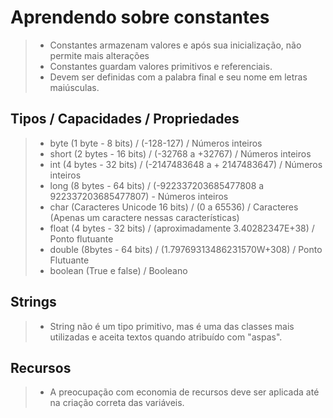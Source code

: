 # Aprendendo sobre constantes

> - Constantes armazenam valores e após sua inicialização, não permite mais alterações
> - Constantes guardam valores primitivos e referenciais.
> - Devem ser definidas com a palabra final e seu nome em letras maiúsculas.

## Tipos / Capacidades / Propriedades

> - byte (1 byte - 8 bits) / (-128-127) / Números inteiros
> - short (2 bytes - 16 bits) / (-32768 a +32767) / Números inteiros
> - int (4 bytes - 32 bits) / (-2147483648 a + 2147483647) / Números inteiros
> - long (8 bytes - 64 bits) / (-922337203685477808 a 922337203685477807) - Números inteiros
> - char (Caracteres Unicode 16 bits) / (0 a 65536) / Caracteres (Apenas um caractere nessas características)
> - float (4 bytes - 32 bits) / (aproximadamente 3.40282347E+38) / Ponto flutuante
> - double (8bytes - 64 bits) / (1.79769313486231570W+308) / Ponto Flutuante
> - boolean (True e false) / Booleano

## Strings

> - String não é um tipo primitivo, mas é uma das classes mais utilizadas e aceita textos quando atribuído com "aspas".

## Recursos
> - A preocupação com economia de recursos deve ser aplicada até na criação correta das variáveis.